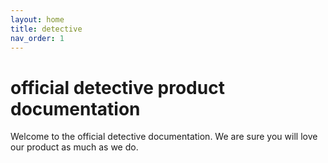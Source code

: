 ```yaml
---
layout: home
title: detective
nav_order: 1
---
```


# official detective product documentation

Welcome to the official detective documentation. We are sure you will love our product as much as we do.


